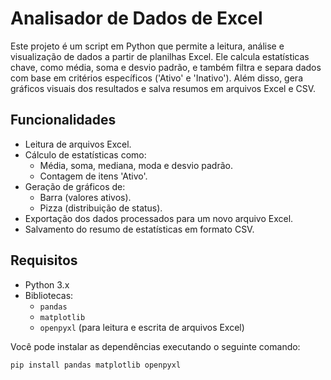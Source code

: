 # Analisador de Dados de Excel

Este projeto é um script em Python que permite a leitura, análise e visualização de dados a partir de planilhas Excel. Ele calcula estatísticas chave, como média, soma e desvio padrão, e também filtra e separa dados com base em critérios específicos ('Ativo' e 'Inativo'). Além disso, gera gráficos visuais dos resultados e salva resumos em arquivos Excel e CSV.

## Funcionalidades

- Leitura de arquivos Excel.
- Cálculo de estatísticas como:
  - Média, soma, mediana, moda e desvio padrão.
  - Contagem de itens 'Ativo'.
- Geração de gráficos de:
  - Barra (valores ativos).
  - Pizza (distribuição de status).
- Exportação dos dados processados para um novo arquivo Excel.
- Salvamento do resumo de estatísticas em formato CSV.

## Requisitos

- Python 3.x
- Bibliotecas:
  - `pandas`
  - `matplotlib`
  - `openpyxl` (para leitura e escrita de arquivos Excel)

Você pode instalar as dependências executando o seguinte comando:

```bash
pip install pandas matplotlib openpyxl
